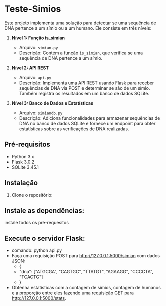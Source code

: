 # Teste-Simios

Este projeto implementa uma solução para detectar se uma sequência de DNA pertence a um símio ou a um humano. Ele consiste em três níveis:

1. **Nível 1: Função is_simian**
   - Arquivo: `simian.py`
   - Descrição: Contém a função `is_simian`, que verifica se uma sequência de DNA pertence a um símio.

2. **Nível 2: API REST**
   - Arquivo: `api.py`
   - Descrição: Implementa uma API REST usando Flask para receber sequências de DNA via POST e determinar se são de um símio. Também registra os resultados em um banco de dados SQLite.

3. **Nível 3: Banco de Dados e Estatísticas**
   - Arquivo: `simiandb.py`
   - Descrição: Adiciona funcionalidades para armazenar sequências de DNA no banco de dados SQLite e fornece um endpoint para obter estatísticas sobre as verificações de DNA realizadas.

## Pré-requisitos

- Python 3.x
- Flask 3.0.2
- SQLite 3.45.1

## Instalação

1. Clone o repositório:

## Instale as dependências:
   instale todos os pré-requesitos

## Execute o servidor Flask:
  - comando: python api.py
  - Faça uma requisição POST para http://127.0.0.1:5000/simian com dados JSON:
     - {
     - "dna": ["ATGCGA", "CAGTGC", "TTATGT", "AGAAGG", "CCCCTA", "TCACTG"]
     - }
  - Obtenha estatísticas com a contagem de simios, contagem de humanos e a proporção entre eles fazendo uma requisição GET para http://127.0.0.1:5000/stats.
